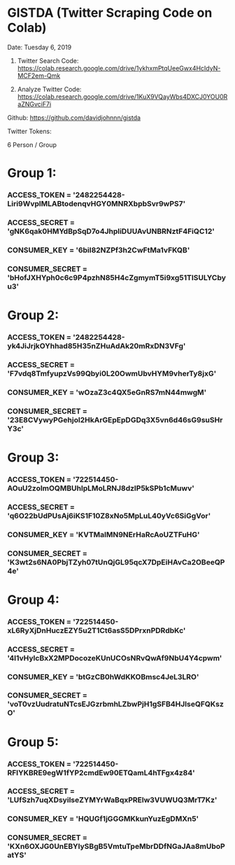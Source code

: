 # GISTDA (Twitter Scraping Code on Colab)

Date: Tuesday 6, 2019

1. Twitter Search
Code: https://colab.research.google.com/drive/1ykhxmPtqUeeGwx4HcIdyN-MCF2em-Qmk

2. Analyze Twitter
Code: https://colab.research.google.com/drive/1KuX9VQayWbs4DXCJ0YOU0RaZNGvciF7i

Github: https://github.com/davidjohnnn/gistda


Twitter Tokens:

6 Person / Group

# Group 1: 

### ACCESS_TOKEN = '2482254428-Liri9WvplMLABtodenqvHGY0MNRXbpbSvr9wPS7'
### ACCESS_SECRET = 'gNK6qak0HMYdBpSqD7o4JhpliDUUAvUNBRNztF4FiQC12'
### CONSUMER_KEY = '6biI82NZPf3h2CwFtMa1vFKQB'
### CONSUMER_SECRET = 'bHofJXHYph0c6c9P4pzhN85H4cZgmymT5i9xg51TISULYCbyu3'

# Group 2: 
### ACCESS_TOKEN = '2482254428-yk4JiJrjkOYhhad85H35nZHuAdAk20mRxDN3VFg'
### ACCESS_SECRET = 'F7vdq8TmfyupzVs99Qbyi0L20OwmUbvHYM9vherTy8jxG'
### CONSUMER_KEY = 'wOzaZ3c4QX5eGnRS7mN44mwgM'
### CONSUMER_SECRET = '23E8CVywyPGehjol2HkArGEpEpDGDq3X5vn6d46sG9suSHrY3c'

# Group 3: 
### ACCESS_TOKEN = '722514450-AOuU2zoImOQMBUhlpLMoLRNJ8dzlP5kSPb1cMuwv'
### ACCESS_SECRET = 'q6O22bUdPUsAj6iKS1F10Z8xNo5MpLuL40yVc6SiGgVor'
### CONSUMER_KEY = 'KVTMalMN9NErHaRcAoUZTFuHG'
### CONSUMER_SECRET = 'K3wt2s6NA0PbjTZyh07tUnQjGL95qcX7DpEiHAvCa2OBeeQP4e'

# Group 4: 
### ACCESS_TOKEN = '722514450-xL6RyXjDnHuczEZY5u2T1Ct6asS5DPrxnPDRdbKc'
### ACCESS_SECRET = '4l1vHylcBxX2MPDocozeKUnUCOsNRvQwAf9NbU4Y4cpwm'
### CONSUMER_KEY = 'btGzCB0hWdKKOBmsc4JeL3LRO'
### CONSUMER_SECRET = 'voT0vzUudratuNTcsEJGzrbmhLZbwPjH1gSFB4HJlseQFQKszO'

# Group 5: 
### ACCESS_TOKEN = '722514450-RFIYKBRE9egW1fYP2cmdEw90ETQamL4hTFgx4z84'
### ACCESS_SECRET = 'LUfSzh7uqXDsyilseZYMYrWaBqxPRElw3VUWUQ3MrT7Kz'
### CONSUMER_KEY = 'HQUGf1jGGGMKkunYuzEgDMXn5'
### CONSUMER_SECRET = 'KXn6OXJG0UnEBYIySBgB5VmtuTpeMbrDDfNGaJAa8mUboPatYS'


